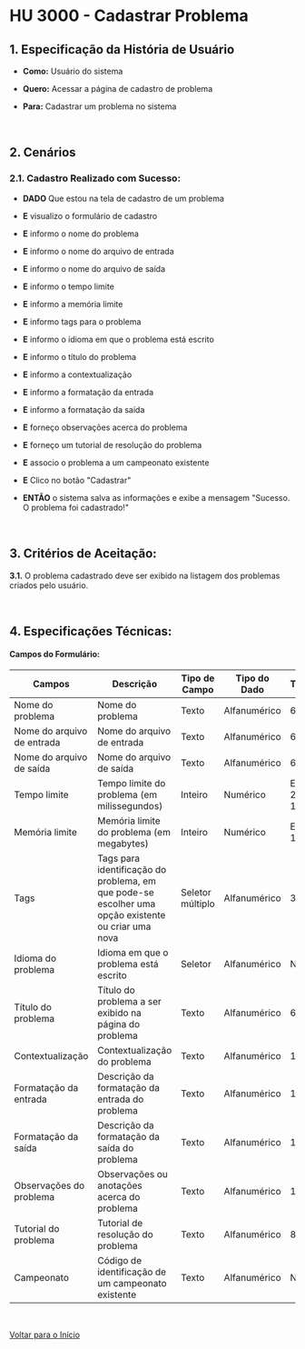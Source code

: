 # HU 3000 - Cadastrar Problema <a name="inicio"></a>

## 1. Especificação da História de Usuário

-   **Como:** Usuário do sistema

-   **Quero:** Acessar a página de cadastro de problema

-   **Para:** Cadastrar um problema no sistema

<br>

## 2. Cenários

### 2.1. Cadastro Realizado com Sucesso:

-   **DADO** Que estou na tela de cadastro de um problema

-   **E** visualizo o formulário de cadastro

-   **E** informo o nome do problema

-   **E** informo o nome do arquivo de entrada

-   **E** informo o nome do arquivo de saída

-   **E** informo o tempo limite

-   **E** informo a memória limite

-   **E** informo tags para o problema

-   **E** informo o idioma em que o problema está escrito

-   **E** informo o título do problema

-   **E** informo a contextualização

-   **E** informo a formatação da entrada

-   **E** informo a formatação da saída

-   **E** forneço observações acerca do problema

-   **E** forneço um tutorial de resolução do problema

-   **E** associo o problema a um campeonato existente

-   **E** Clico no botão "Cadastrar"

-   **ENTÃO** o sistema salva as informações e exibe a mensagem "Sucesso. O problema foi cadastrado!"

<br>

## 3. Critérios de Aceitação:

**3.1.** O problema cadastrado deve ser exibido na listagem dos problemas criados pelo usuário.

<br>

## 4. Especificações Técnicas:

#### Campos do Formulário:

| Campos                     | Descrição                                                                                          | Tipo de Campo    | Tipo do Dado | Tamanho            | Máscara | Editável | Obrigatório | Regras |
| -------------------------- | -------------------------------------------------------------------------------------------------- | ---------------- | ------------ | ------------------ | ------- | -------- | ----------- | ------ |
| Nome do problema           | Nome do problema                                                                                   | Texto            | Alfanumérico | 64                 | N/A     | S        | S           | N/A    |
| Nome do arquivo de entrada | Nome do arquivo de entrada                                                                         | Texto            | Alfanumérico | 64                 | N/A     | S        | S           | N/A    |
| Nome do arquivo de saída   | Nome do arquivo de saída                                                                           | Texto            | Alfanumérico | 64                 | N/A     | S        | S           | N/A    |
| Tempo limite               | Tempo limite do problema (em milissegundos)                                                        | Inteiro          | Numérico     | Entre 250 e 15.000 | N/A     | S        | S           | N/A    |
| Memória limite             | Memória limite do problema (em megabytes)                                                          | Inteiro          | Numérico     | Entre 4 e 1024     | N/A     | S        | S           | N/A    |
| Tags                       | Tags para identificação do problema, em que pode-se escolher uma opção existente ou criar uma nova | Seletor múltiplo | Alfanumérico | 32                 | N/A     | S        | N           | N/A    |
| Idioma do problema         | Idioma em que o problema está escrito                                                              | Seletor          | Alfanumérico | N/A                | N/A     | S        | S           | N/A    |
| Título do problema         | Título do problema a ser exibido na página do problema                                             | Texto            | Alfanumérico | 64                 | N/A     | S        | S           | N/A    |
| Contextualização           | Contextualização do problema                                                                       | Texto            | Alfanumérico | 10.240             | N/A     | S        | S           | N/A    |
| Formatação da entrada      | Descrição da formatação da entrada do problema                                                     | Texto            | Alfanumérico | 10.240             | N/A     | S        | S           | N/A    |
| Formatação da saída        | Descrição da formatação da saída do problema                                                       | Texto            | Alfanumérico | 10.240             | N/A     | S        | S           | N/A    |
| Observações do problema    | Observações ou anotações acerca do problema                                                        | Texto            | Alfanumérico | 10.240             | N/A     | S        | N           | N/A    |
| Tutorial do problema       | Tutorial de resolução do problema                                                                  | Texto            | Alfanumérico | 80.240             | N/A     | S        | N           | N/A    |
| Campeonato                 | Código de identificação de um campeonato existente                                                 | Texto            | Alfanumérico | N/A                | N/A     | S        | N           | N/A    |

<br>

[Voltar para o Início](#inicio)
